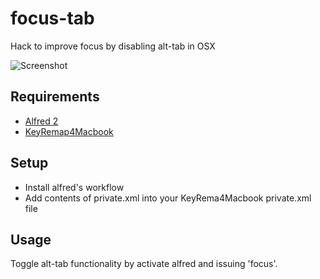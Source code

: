# focus-tab

Hack to improve focus by disabling alt-tab in OSX

![Screenshot](https://dl.dropboxusercontent.com/u/8178/focus.gif)

## Requirements

* [Alfred 2](http://www.alfredapp.com/)
* [KeyRemap4Macbook](https://pqrs.org/macosx/keyremap4macbook/)


## Setup

* Install alfred's workflow
* Add contents of private.xml into your KeyRema4Macbook private.xml file

## Usage

Toggle alt-tab functionality by activate alfred and issuing 'focus'.
